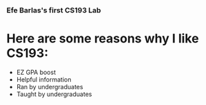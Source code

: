 ### Efe Barlas's first CS193 Lab

# Here are some reasons why I like CS193:

- EZ GPA boost
- Helpful information
- Ran by undergraduates
- Taught by undergraduates

